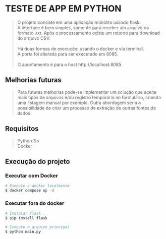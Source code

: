 # TESTE DE APP EM PYTHON
> O projeto consiste em uma aplicação monólito usando flask. <br />
> A interface é bem simples, somente para receber um arquivo no formato .txt.
> Após o processamento existe um retorno para download do arquivo CSV.
<br /><br />
> Há duas formas de execução: usando o docker e via terminal.<br />
> A porta foi alterada para ser executado em 8085.
<br /><br />
> O apontamento é para o host http://localhost:8085

## Melhorias futuras

> Para futuras melhorias pode-se implementar um solução que aceite mais tipos de arquivos e/ou registro temporário no formulário, criando uma listagem manual por exemplo.
> Outra abordagem seria a possibilidade de criar um processo de extração de outras fontes de dados.

## Requisitos

> Python 3.x<br />
> Docker

## Execução do projeto

### Executar com Docker

```bash
# Execute o docker localmente 
$ docker compose up -d
```

### Executar fora do docker

```bash
# Instalar flask
$ pip install flask

# Execute o arquivo principal
$ python main.py
```